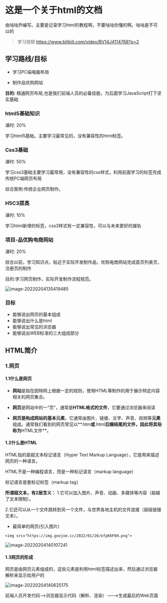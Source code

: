 # 这是一个关于html的文档

由咕咕乔编写。主要是记录学习html的教程啊，不要咕咕你懂的啊。咕咕是不可以的

> 学习视频 https://www.bilibili.com/video/BV14J4114768?p=2



## 学习路线/目标

- 学习PC端电脑布局

- 制作品优购网站

**目的:** 精通网页布局,也是我们前端人员的必备技能，为后面学习JavaScript打下坚实基础



### html5基础知识

课时: 20%

学习html5基础。主要学习最常见的，没有兼容性的html标签。

###  Css3基础

课时: 50%

学习css3基础主要学习最常用，没有兼容性的css样式，利用前面学习的标签完成传统PC端网页布局

综合案例:传统企业网页制作。

### H5C3提高

课时: 10%

学习html新增的标签，css3样式有一定兼容性，可以与未来更好的接轨

### 项目-品优购电商网站

课时: 20%

综合以前，学习知识点，贴近于实际开发制作品，优购电商网站完成首页列表页，注册页的制作

目的:学习网页制作，实际开发制作流程规范。

![image-20220204135419485](https://img.goojoe.cc/2022/02/04/5s3hKCGO.webp)

### 目标

- 能够说出网页的基本组成
- 能够说出什么是html
- 能够说出常见的浏览器
- 能够说出WEB标准的三大组成部分

## HTML简介

### 1.网页

#### 1.1什么是网页

- **网站**是指在因特网上根据一定的规则，使用HTML等制作的用于展示特定内容相关的网页集合。

- **网页**是网站中的一“页”，通常是**HTML格式的文件**，它要通过浏览器来阅读
- **网页是构成网站的基本元素**，它通常由图片、链接、文字、声音、视频等**元素**组成。通常我们看到的网页常见以**.htm**或**.html**后缀结尾的文件，因此将其俗称为**HTML文件**。

#### 1.2什么是HTML

HTML指的是超文本标记语言（Hyper Text Markup Language），它是用来描述网页的一种语言。

HTML不是一种编程语言，而是一种标记语言（markup language）

标记语言是套标记标签（markup tag）

**所谓超文本，有2层含义：**
1.它可以加入图片、声音、动画、多媒体等内容（超越了文本限制）。

2.它还可以从一个文件跳转到另一个文件，与世界各地主机的文件连接（超级链接文本）。

- 最简单的网页(引入图片)

```
<img src="https://img.goojoe.cc/2022/01/26/efpK6F6H.png">
```

![image-20220204140107241](https://img.goojoe.cc/2022/02/04/GyDqiAWb.webp)

#### 1.3网页的形成

网页是由网页元素组成的，这些元素是利用html标签描述出来，然后通过浏览器解析来显示给用户的

![image-20220204140625175](https://img.goojoe.cc/2022/02/04/rQZ2KE6I.webp)

前端人员开发代码-->浏览器显示代码（解析、渲染）--->生成最后的Web页面